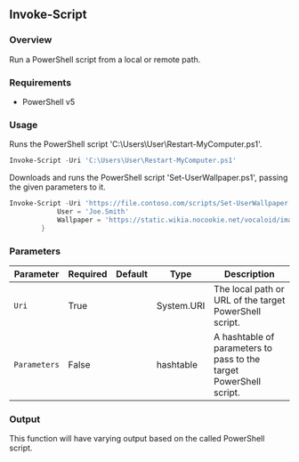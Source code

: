 ## Invoke-Script
### Overview
Run a PowerShell script from a local or remote path.

### Requirements
- PowerShell v5

### Usage
Runs the PowerShell script 'C:\Users\User\Restart-MyComputer.ps1'.

```powershell
Invoke-Script -Uri 'C:\Users\User\Restart-MyComputer.ps1'
```

Downloads and runs the PowerShell script 'Set-UserWallpaper.ps1', passing the given parameters to it.

```powershell
Invoke-Script -Uri 'https://file.contoso.com/scripts/Set-UserWallpaper.ps1' -Parameters @{
            User = 'Joe.Smith'
            Wallpaper = 'https://static.wikia.nocookie.net/vocaloid/images/5/57/Miku_v4_bundle_art.png'
        }
```

### Parameters
| Parameter    | Required | Default | Type       | Description                                                        |
| ------------ | -------- | ------- | ---------- | ------------------------------------------------------------------ |
| `Uri`        | True     |         | System.URI | The local path or URL of the target PowerShell script.             |
| `Parameters` | False    |         | hashtable  | A hashtable of parameters to pass to the target PowerShell script. |

### Output
This function will have varying output based on the called PowerShell script.